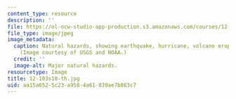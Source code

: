 ```yaml
---
content_type: resource
description: ''
file: https://ol-ocw-studio-app-production.s3.amazonaws.com/courses/12-103-science-and-policy-of-natural-hazards-spring-2010/aa15a6525c23a9584a61839ae7b863c7_12-103s10-th.jpg
file_type: image/jpeg
image_metadata:
  caption: Natural hazards, showing earthquake, hurricane, volcano eruption and tornado.
    (Image courtesy of USGS and NOAA.)
  credit: ''
  image-alt: Major natural hazards.
resourcetype: Image
title: 12-103s10-th.jpg
uid: aa15a652-5c23-a958-4a61-839ae7b863c7
---
```

